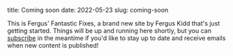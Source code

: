 title: Coming soon
date: 2022-05-23
slug: coming-soon

<p>This is Fergus' Fantastic Fixes, a brand new site by Fergus Kidd that's just getting started. Things will be up and running here shortly, but you can <a href="#/portal/">subscribe</a> in the meantime if you'd like to stay up to date and receive emails when new content is published!</p>
